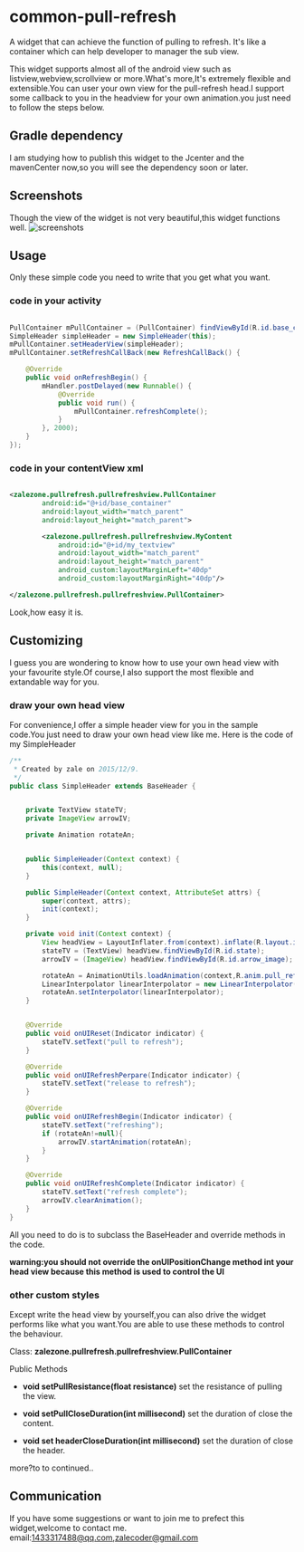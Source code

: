 # common-pull-refresh

A widget that can achieve the function of pulling to refresh. It's like a container which can help developer to manager the sub view.

This widget supports almost all of the android view such as listview,webview,scrollview or more.What's more,It's extremely flexible and extensible.You can user your own view for the pull-refresh head.I support some
callback to you in the headview for your own animation.you just need to follow the steps below.


## Gradle dependency
I am studying how to publish this widget to the Jcenter and the mavenCenter now,so you will see the dependency soon or later.

## Screenshots
Though the view of the widget is not very beautiful,this widget functions well.
![screenshots](https://github.com/zhangliukun/zhangliukun.github.io/tree/master/image/pullrefreshshow.gif)

## Usage

Only these simple code you need to write that you get what you want.


### code in your activity
```java

PullContainer mPullContainer = (PullContainer) findViewById(R.id.base_container);
SimpleHeader simpleHeader = new SimpleHeader(this);
mPullContainer.setHeaderView(simpleHeader);
mPullContainer.setRefreshCallBack(new RefreshCallBack() {

    @Override
    public void onRefreshBegin() {
        mHandler.postDelayed(new Runnable() {
            @Override
            public void run() {
                mPullContainer.refreshComplete();
            }
        }, 2000);
    }
});
```
### code in your contentView xml

```xml

<zalezone.pullrefresh.pullrefreshview.PullContainer
        android:id="@+id/base_container"
        android:layout_width="match_parent"
        android:layout_height="match_parent">

        <zalezone.pullrefresh.pullrefreshview.MyContent
            android:id="@+id/my_textview"
            android:layout_width="match_parent"
            android:layout_height="match_parent"
            android_custom:layoutMarginLeft="40dp"
            android_custom:layoutMarginRight="40dp"/>

</zalezone.pullrefresh.pullrefreshview.PullContainer>
```
Look,how easy it is.

## Customizing
I guess you are wondering to know how to use your own head view with your favourite style.Of course,I also
support the most flexible and extandable way for you.

### draw your own head view
For convenience,I offer a simple header view for you in the sample code.You just need to draw your own head view like me.
Here is the code of my SimpleHeader

```java
/**
 * Created by zale on 2015/12/9.
 */
public class SimpleHeader extends BaseHeader {


    private TextView stateTV;
    private ImageView arrowIV;

    private Animation rotateAn;


    public SimpleHeader(Context context) {
        this(context, null);
    }

    public SimpleHeader(Context context, AttributeSet attrs) {
        super(context, attrs);
        init(context);
    }

    private void init(Context context) {
        View headView = LayoutInflater.from(context).inflate(R.layout.item_simple_headview, this);
        stateTV = (TextView) headView.findViewById(R.id.state);
        arrowIV = (ImageView) headView.findViewById(R.id.arrow_image);

        rotateAn = AnimationUtils.loadAnimation(context,R.anim.pull_refresh_arrow_anim);
        LinearInterpolator linearInterpolator = new LinearInterpolator();
        rotateAn.setInterpolator(linearInterpolator);
    }


    @Override
    public void onUIReset(Indicator indicator) {
        stateTV.setText("pull to refresh");
    }

    @Override
    public void onUIRefreshPerpare(Indicator indicator) {
        stateTV.setText("release to refresh");
    }

    @Override
    public void onUIRefreshBegin(Indicator indicator) {
        stateTV.setText("refreshing");
        if (rotateAn!=null){
            arrowIV.startAnimation(rotateAn);
        }
    }

    @Override
    public void onUIRefreshComplete(Indicator indicator) {
        stateTV.setText("refresh complete");
        arrowIV.clearAnimation();
    }
}
```

All you need to do is to subclass the BaseHeader and override methods in the code.

**warning:you should not override the onUIPositionChange method int your head view because this method is used to control the UI** 

### other custom styles
Except write the head view by yourself,you can also drive the widget performs like what you want.You are able to use these methods to 
control the behaviour.

Class: **zalezone.pullrefresh.pullrefreshview.PullContainer**

Public Methods

- **void setPullResistance(float resistance)**
    set the resistance of pulling the view.

- **void setPullCloseDuration(int millisecond)**
    set the duration of close the content.

- **void set headerCloseDuration(int millisecond)**
    set the duration of close the header. 

more?to to continued..

## Communication
If you have some suggestions or want to join me to prefect this widget,welcome to contact me.
email:1433317488@qq.com,zalecoder@gmail.com

